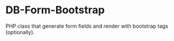 # DB-Form-Bootstrap
PHP class that generate form fields and render with bootstrap tags (optionally).
